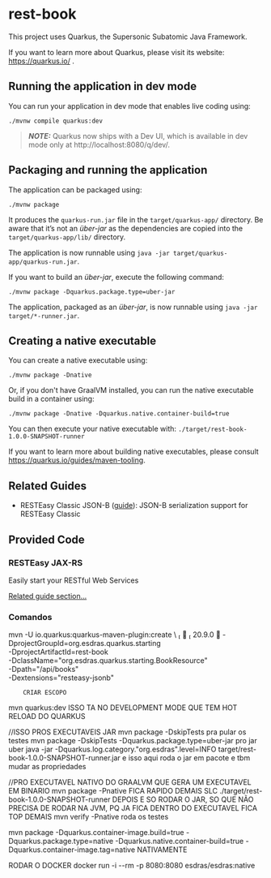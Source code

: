 # rest-book

This project uses Quarkus, the Supersonic Subatomic Java Framework.

If you want to learn more about Quarkus, please visit its website: https://quarkus.io/ .

## Running the application in dev mode

You can run your application in dev mode that enables live coding using:
```shell script
./mvnw compile quarkus:dev
```

> **_NOTE:_**  Quarkus now ships with a Dev UI, which is available in dev mode only at http://localhost:8080/q/dev/.

## Packaging and running the application

The application can be packaged using:
```shell script
./mvnw package
```
It produces the `quarkus-run.jar` file in the `target/quarkus-app/` directory.
Be aware that it’s not an _über-jar_ as the dependencies are copied into the `target/quarkus-app/lib/` directory.

The application is now runnable using `java -jar target/quarkus-app/quarkus-run.jar`.

If you want to build an _über-jar_, execute the following command:
```shell script
./mvnw package -Dquarkus.package.type=uber-jar
```

The application, packaged as an _über-jar_, is now runnable using `java -jar target/*-runner.jar`.

## Creating a native executable

You can create a native executable using: 
```shell script
./mvnw package -Dnative
```

Or, if you don't have GraalVM installed, you can run the native executable build in a container using: 
```shell script
./mvnw package -Dnative -Dquarkus.native.container-build=true
```

You can then execute your native executable with: `./target/rest-book-1.0.0-SNAPSHOT-runner`

If you want to learn more about building native executables, please consult https://quarkus.io/guides/maven-tooling.

## Related Guides

- RESTEasy Classic JSON-B ([guide](https://quarkus.io/guides/rest-json)): JSON-B serialization support for RESTEasy Classic

## Provided Code

### RESTEasy JAX-RS

Easily start your RESTful Web Services

[Related guide section...](https://quarkus.io/guides/getting-started#the-jax-rs-resources)



### Comandos

mvn -U io.quarkus:quarkus-maven-plugin:create \                                                                                       ✔  20.9.0 
-DprojectGroupId=org.esdras.quarkus.starting \
-DprojectArtifactId=rest-book \
-DclassName="org.esdras.quarkus.starting.BookResource" \
-Dpath="/api/books" \
-Dextensions="resteasy-jsonb"

        CRIAR ESCOPO


mvn quarkus:dev ISSO TA NO DEVELOPMENT MODE QUE TEM HOT RELOAD DO QUARKUS


//ISSO PROS EXECUTAVEIS JAR
mvn package -DskipTests pra pular os testes
mvn package -DskipTests -Dquarkus.package.type=uber-jar    pro jar uber
java -jar -Dquarkus.log.category."org.esdras".level=INFO target/rest-book-1.0.0-SNAPSHOT-runner.jar  e isso aqui roda o jar em pacote e tbm mudar as propriedades

//PRO EXECUTAVEL NATIVO DO GRAALVM QUE GERA UM EXECUTAVEL EM BINARIO
mvn package -Pnative
FICA RAPIDO DEMAIS SLC
./target/rest-book-1.0.0-SNAPSHOT-runner DEPOIS E SO RODAR O JAR, SO QUE NÃO PRECISA DE RODAR NA JVM, PQ JA FICA DENTRO DO EXECUTAVEL
 FICA TOP DEMAIS
mvn verify -Pnative roda os testes

mvn package -Dquarkus.container-image.build=true -Dquarkus.package.type=native -Dquarkus.native.container-build=true -Dquarkus.container-image.tag=native
NATIVAMENTE


RODAR O DOCKER
docker run -i --rm -p 8080:8080 esdras/esdras:native